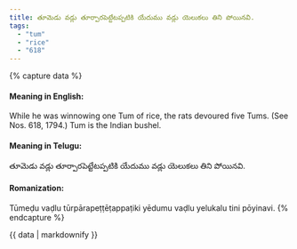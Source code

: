 ```yaml
---
title: తూమెడు వడ్లు తూర్పారపెట్టేటప్పటికి యేదుము వడ్లు యెలుకలు తిని పోయినవి.
tags:
  - "tum"
  - "rice"
  - "618"
---
```


{% capture data %}
#### Meaning in English:
While he was winnowing one Tum of rice, the rats devoured five Tums.
(See Nos. 618, 1794.)
Tum is the Indian bushel.

#### Meaning in Telugu:
తూమెడు వడ్లు తూర్పారపెట్టేటప్పటికి యేదుము వడ్లు యెలుకలు తిని పోయినవి.

#### Romanization:
Tūmeḍu vaḍlu tūrpārapeṭṭēṭappaṭiki yēdumu vaḍlu yelukalu tini pōyinavi.
{% endcapture %}

{{ data | markdownify }}

